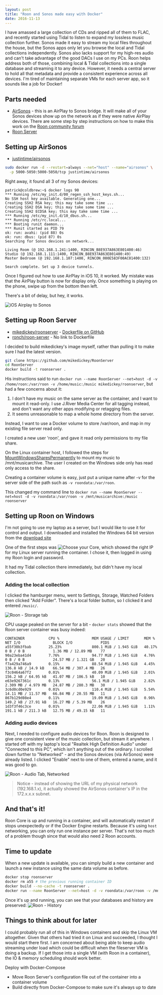 ```yaml
---
layout: post
title: "Roon and Sonos made easy with Docker"
date: 2016-11-13
---
```


I have amassed a large collection of CDs and ripped all of them to FLAC, and recently started using Tidal to listen to expand my lossless music collection further. Sonos made it easy to stream my local files throughout the house, but the Sonos apps only let you browse the local and Tidal collections independently. Sonos also lacks support for my high-res audio and can't take advantage of the good DACs I use on my PCs. Roon helps address both of those, combining local & Tidal collections into a single database and streaming it to any device. However, it needs a central server to hold all that metadata and provide a consistent experience across all devices. I'm tired of maintaining separate VMs for each server app, so it sounds like a job for Docker!
 

## Parts needed

- [AirSonos](https://medium.com/@stephencwan/hacking-airplay-into-sonos-93a41a1fcfbb) - this is an AirPlay to Sonos bridge. It will make all of your Sonos devices show up on the network as if they were native AirPlay devices. There are some step by step instructions on how to make this work on the [Roon community forum](https://community.roonlabs.com/t/can-i-output-to-sonos-devices/5697/28)
- [Roon Server](https://kb.roonlabs.com/LinuxInstall)


## Setting up AirSonos
- [justintime/airsonos](https://hub.docker.com/r/justintime/airsonos/)


```bash
sudo docker run -d --restart=always --net="host" --name="airsonos" \
  -p 5000-5050:5000-5050/tcp justintime/airsonos
```

Right away, it found all 3 of my Sonos devices:

```none
patrick@coldbrew:~$ docker logs 90
*** Running /etc/my_init.d/00_regen_ssh_host_keys.sh...
No SSH host key available. Generating one...
Creating SSH2 RSA key; this may take some time ...
Creating SSH2 DSA key; this may take some time ...
Creating SSH2 ECDSA key; this may take some time ...
*** Running /etc/my_init.d/10_dbus.sh...
*** Running /etc/rc.local...
*** Booting runit daemon...
*** Runit started as PID 79
ok: run: avahi: (pid 88) 0s
ok: run: dbus: (pid 87) 0s
Searching for Sonos devices on network...

Living Room (@ 192.168.1.241:1400, RINCON_B8E937A863E801400:46)
Studio (@ 192.168.1.111:1400, RINCON_B8E937A863E801400:49)
Master Bedroom (@ 192.168.1.107:1400, RINCON_000E583F00AC01400:132)

Search complete. Set up 3 device tunnels.
```

Once I figured out how to use AirPlay in iOS 10, it worked. My mistake was that the AirPlay button is now for display only. Once something is playing on the phone, swipe up from the bottom then left. 

There's a bit of delay, but hey, it works.

![iOS Airplay to Sonos]({{site.url}}/images/2016-11-13-roon/ios_airplay.png)


## Setting up Roon Server

- [mikedickey/roonserver](https://hub.docker.com/r/mikedickey/roonserver/) - [Dockerfile on GitHub](https://github.com/mikedickey/RoonServer)
- [ronch/roon-server](https://hub.docker.com/r/ronch/roon-server/) - No link to Dockerfile

I decided to build mikedickey's image myself, rather than pulling it to make sure I had the latest version.


```bash
git clone https://github.com/mikedickey/RoonServer
cd RoonServer
docker build -t roonserver .
```

His instructions said to run `docker run --name RoonServer --net=host -d -v /home/roon:/var/roon -v /home/music:/music mikedickey/roonserver`, but had a few concerns about it:

1. I don't have my music on the same server as the container, and I want to mount it read-only. I use J.River Media Center for all tagging instead, and don't want any other apps modifying or retagging files.
2. It seems unreasonable to map a whole home directory from the server.


Instead, I want to use a Docker volume to store /var/roon, and map in my existing file server read only.

I created a new user 'roon', and gave it read only permissions to my file share.

On the Linux container host, I followed the steps for [MountWindowsSharesPermanently](https://wiki.ubuntu.com/MountWindowsSharesPermanently) to mount my music to /mnt/musicarchive. The user I created on the Windows side only has read only access to the share.

Creating a container volume is easy, just put a unique name after -v for the server side of the path such as `-v roondata:/var/roon`.

This changed my command line to 
`docker run --name RoonServer --net=host -d -v roondata:/var/roon -v /mnt/musicarchive:/music roonserver`


## Setting up Roon on Windows
I'm not going to use my laptop as a server, but I would like to use it for control and output. I downloaded and installed the Windows 64 bit version from the [download site](https://roonlabs.com/downloads.html)

One of the first steps was 
![Choose your Core]({{site.url}}/images/2016-11-13-roon/windows_connect_1.png), which showed the right IP for my Linux server running the container. I chose it, then logged in using my Roon login and password.

It had my Tidal collection there immediately, but didn't have my local collection.


### Adding the local collection
I clicked the hamburger menu, went to Settings, Storage, Watched Folders then clicked "Add Folder". There's a local folder button, so I clicked it and entered `/music/`. 

![Roon - Storage tab]({{site.url}}/images/2016-11-13-roon/windows_watchedfolder.png)

CPU usage peaked on the server for a bit - `docker stats` showed that the Roon server container was busy indeed:
```none
CONTAINER           CPU %               MEM USAGE / LIMIT       MEM %               NET I/O               BLOCK I/O             PIDS
a55f30b3fbab        25.23%              800.1 MiB / 1.945 GiB   40.17%              0 B / 0 B             1.36 MB / 12.89 MB    77
90a23eba41d4        7.76%               94.77 MiB / 1.945 GiB   4.76%               0 B / 0 B             24.57 MB / 1.321 GB   20
f7a429a746a9        0.15%               88.54 MiB / 1.945 GiB   4.45%               136.8 kB / 14.9 kB    66.54 MB / 307.4 MB   26
f3c0464a67f2        0.01%               40.09 MiB / 1.945 GiB   2.01%               156.2 kB / 64.95 kB   41.07 MB / 106.5 kB   10
e63e9267361c        0.13%               56.1 MiB / 1.945 GiB    2.82%               2.309 MB / 4.979 MB   24.87 MB / 280.3 MB   30
3c6d0cd0e929        0.01%               110.4 MiB / 1.945 GiB   5.54%               14.11 MB / 11.57 MB   66.84 MB / 20.55 MB   11
867b129d08e4        0.11%               19.09 MiB / 1.945 GiB   0.96%               149.2 kB / 27.91 kB   16.27 MB / 5.39 MB    26
1d3f3f46c3ce        0.01%               22.06 MiB / 1.945 GiB   1.11%               191.1 kB / 211.3 kB   12.75 MB / 49.15 kB   11
```


### Adding audio devices
Next, I needed to configure audio devices for Roon. Roon is designed to give one consistent view of the music collection, but stream it anywhere. I started off with my laptop's local "Realtek High Definition Audio" under "Connected to this PC", which isn't anything out of the ordinary. I scrolled down further to "Networked" - and the Sonos devices (via AirSonos) were already listed. I clicked "Enable" next to one of them, entered a name, and it was good to go.

![Roon - Audio Tab, Networked]({{site.url}}/images/2016-11-13-roon/windows_audio_devices.png)

> Notice - instead of showing the URL of my physical network (192.168.1.x), it actually showed the AirSonos container's IP in the 172.x.x.x subnet.

## And that's it!
Roon Core is up and running in a container, and will automatically restart if stops unexpectedly or if the Docker Engine restarts. Because it's using `host` networking, you can only run one instance per server. That's not too much of a problem though since that would also need 2 Roon accounts.

## Time to update

When a new update is available, you can simply build a new container and launch a new instance using the same data volume as before. 

```bash
docker stop roonserver
docker rm a55 # the previous running container ID
docker build --no-cache -t roonserver .
docker run --name RoonServer --net=host -d -v roondata:/var/roon -v /mnt/musicarchive:/music roonserver
```

Once it's up and running, you can see that your databases and history are preserved: 
![Roon - History]({{site.url}}/images/2016-11-13-roon/history_after_update.png)


## Things to think about for later
I could probably run all of this in Windows containers and skip the Linux VM altogether. Given that others had tried it on Linux and succeeded, I thought I would start there first. 
I am concerned about being able to keep audio streaming under load which could be difficult when the fileserver VM is doing a backup. If I get those into a single VM (with Roon in a container), the IO & memory scheduling should work better.

Deploy with Docker-Compose
- Move Roon Server's configuration file out of the container into a container volume
- Build directly from Docker-Compose to make sure it's always up to date

